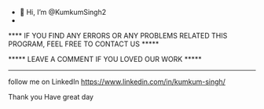 - 👋 Hi, I’m @KumkumSingh2
- 
**** IF YOU FIND ANY ERRORS OR ANY PROBLEMS RELATED THIS PROGRAM, FEEL FREE TO CONTACT US *****  


***** LEAVE A COMMENT IF YOU LOVED OUR WORK *****

 *****
follow me on LinkedIn https://www.linkedin.com/in/kumkum-singh/

Thank you
Have great day

 

<!---
KumkumSingh2/KumkumSingh2 is a ✨ special ✨ repository because its `README.md` (this file) appears on your GitHub profile.
You can click the Preview link to take a look at your changes.
--->
